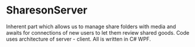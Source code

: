 # SharesonServer
Inherent part which allows us to manage share folders with media and awaits for connections of new users to let them review shared goods.
Code uses architecture of server - client. All is written in C# WPF.
